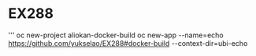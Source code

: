 # EX288


'''
   oc new-project aliokan-docker-build
   oc new-app --name=echo https://github.com/yukselao/EX288#docker-build --context-dir=ubi-echo
